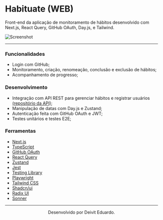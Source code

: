 # Habituate (WEB)

Front-end da aplicação de monitoramento de hábitos desenvolvido com Next.js, React Query, GitHub OAuth, Day.js, e Tailwind.

![Screenshot](https://i.imgur.com/rKTiAgy.png)

---

### Funcionalidades

- Login com GitHub;
- Monitoramento, criação, renomeação, conclusão e exclusão de hábitos;
- Acompanhamento de progresso;

### Desenvolvimento

- Integração com API REST para gerenciar hábitos e registrar usuários [(repositório da API)](https://github.com/duardodev/habituate-api);
- Manipulação de datas com Day.js e Zustand;
- Autenticação feita com GitHub OAuth e JWT;
- Testes unitários e testes E2E;

### Ferramentas

- [Next.js](https://nextjs.org/)
- [TypeScript](https://www.typescriptlang.org/)
- [GitHub OAuth](https://docs.github.com/en/apps/oauth-apps)
- [React Query](https://tanstack.com/query/latest)
- [Zustand](https://zustand-demo.pmnd.rs/)
- [Jest](https://jestjs.io/pt-BR/)
- [Testing Library](https://testing-library.com/)
- [Playwright](https://playwright.dev/)
- [Tailwind CSS](https://tailwindcss.com/)
- [Shadcn/ui](https://ui.shadcn.com/)
- [Radix UI](https://www.radix-ui.com/)
- [Sonner](https://sonner.emilkowal.ski/)

---

<p align="center">Desenvolvido por Deivit Eduardo.</p>
